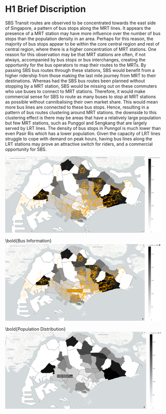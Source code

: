 
# H1 Brief Discription
 
SBS Transit routes are observed to be concentrated towards the east side of Singapore, a pattern of bus stops along the MRT lines. It appears the presence of a MRT station may have more influence over the number of bus stops than the population density in an area. Perhaps for this reason, the majority of bus stops appear to be within the core central region and rest of central region, where there is a higher concentration of MRT stations. 
One reason for this observation may be that MRT stations are often, if not always, accompanied by bus stops or bus interchanges, creating the opportunity for the bus operators to map their routes to the MRTs. By passing SBS bus routes through these stations, SBS would benefit from a higher ridership from those making the last mile journey from MRT to their destinations. Whereas had the SBS bus routes been planned without stopping by a MRT station, SBS would be missing out on these commuters who use buses to connect to MRT stations. Therefore, it would make commercial sense for SBS to route as many buses to stop at MRT stations as possible without cannibalising their own market share. This would mean more bus lines are connected to these bus stops. Hence, resulting in a pattern of bus routes clustering around MRT stations. 
the downside to this clustering effect is there may be areas that have a relatively large population but few MRT stations, such as Punggol and Sengkang that are largely served by LRT lines. The density of bus stops in Punngol is much lower than even Pasir Ris which has a lower population. Given the capacity of LRT lines struggle to cope with demand on peak hours, having bus lines along the LRT stations may prove an attractive switch for riders, and a commercial opportunity for SBS.

![alt text](https://github.com/Enduranced/SBS-Bus-Interactive-Map-Analysis/blob/main/Example_Of_Interactive_Map.png)

\bold{Bus Information}
![alt text](https://github.com/Enduranced/SBS-Bus-Interactive-Map-Analysis/blob/main/Bus_Information.PNG)

\bold{Population Distribution}
![alt text](https://github.com/Enduranced/SBS-Bus-Interactive-Map-Analysis/blob/main/Population%20Distribution.PNG)
